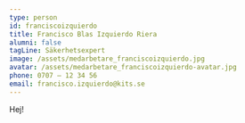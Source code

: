 ```yaml
---
type: person
id: franciscoizquierdo
title: Francisco Blas Izquierdo Riera
alumni: false
tagLine: Säkerhetsexpert
image: /assets/medarbetare_franciscoizquierdo.jpg
avatar: /assets/medarbetare_franciscoizquierdo-avatar.jpg
phone: 0707 – 12 34 56
email: francisco.izquierdo@kits.se
---
```

Hej!